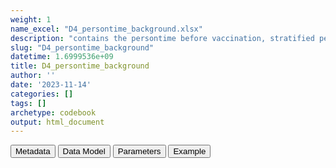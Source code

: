```yaml
---
weight: 1
name_excel: "D4_persontime_background.xlsx"
description: "contains the persontime before vaccination, stratified per calendar month and past covid, and the occurrence of the AESIs"
slug: "D4_persontime_background"
datetime: 1.6999536e+09
title: D4_persontime_background
author: ''
date: '2023-11-14'
categories: []
tags: []
archetype: codebook
output: html_document
---
```


<script src="/rmarkdown-libs/core-js/shim.min.js"></script>
<script src="/rmarkdown-libs/react/react.min.js"></script>
<script src="/rmarkdown-libs/react/react-dom.min.js"></script>
<script src="/rmarkdown-libs/reactwidget/react-tools.js"></script>
<script src="/rmarkdown-libs/htmlwidgets/htmlwidgets.js"></script>
<link href="/rmarkdown-libs/reactable/reactable.css" rel="stylesheet" />
<script src="/rmarkdown-libs/reactable-binding/reactable.js"></script>
<div class="tab">
<button class="tablinks" onclick="openCity(event, &#39;Metadata&#39;)" id="defaultOpen">Metadata</button>
<button class="tablinks" onclick="openCity(event, &#39;Data Model&#39;)">Data Model</button>
<button class="tablinks" onclick="openCity(event, &#39;Parameters&#39;)">Parameters</button>
<button class="tablinks" onclick="openCity(event, &#39;Example&#39;)">Example</button>
</div>
<div id="Metadata" class="tabcontent">
<div id="htmlwidget-1" class="reactable html-widget " style="width:auto;height:600px;"></div>
<script type="application/json" data-for="htmlwidget-1">{"x":{"tag":{"name":"Reactable","attribs":{"data":{"medatata_name":["Name of the dataset","Content of the dataset","Unit of observation","Dataset where the list of UoOs is fully listed and with 1 record per UoO","How many observations per UoO","Variables capturing the UoO","Primary key","Parameters",null,null,null,null,null,null,null,null,null,null,null,null],"metadata_content":["D4_persontime_background","contains the persontime before vaccination, stratified per calendar month and past covid, and the occurrence of the AESIs","month, sex, ageband and covid",null,"1","month year Ageband sex dose type_vax COVID19",null,null,null,null,null,null,null,null,null,null,null,null,null,null]},"columns":[{"id":"medatata_name","name":"medatata_name","type":"character"},{"id":"metadata_content","name":"metadata_content","type":"character"}],"sortable":false,"searchable":true,"pagination":false,"highlight":true,"bordered":true,"striped":true,"style":{"maxWidth":1800},"height":"600px","dataKey":"0685a51db111446c1e6a7aca88194fa5"},"children":[]},"class":"reactR_markup"},"evals":[],"jsHooks":[]}</script>
</div>
<div id="Data Model" class="tabcontent">
<div id="htmlwidget-2" class="reactable html-widget " style="width:auto;height:600px;"></div>
<script type="application/json" data-for="htmlwidget-2">{"x":{"tag":{"name":"Reactable","attribs":{"data":{"VarName":["sex","COVID19","month","Ageband","Persontime","Persontime_AESI","AESI_b",null,null,null,null,null,null,null,null,null,null,null,null,null],"Description":["sex at instance creation","past COVID infection","calendar month","ageband","persontime in the study in this stratum (in days)","persontime for this AESI (in days)","occurrence of this AESI (in days)",null,null,null,null,null,null,null,null,null,null,null,null,null],"Format":["character","binary","character",null,"int","int","int",null,null,null,null,null,null,null,null,null,null,null,null,null],"Vocabulary":["M\r\nF\r\nU\r\nO","1 = infected with covid in the past\r\n0 = otherwise","2019-01\r\n2019-02\r\n….","0-4\r\n5-11\r\n12-17\r\n18-29\r\n30-39\r\n40-49\r\n50-59\r\n60-69\r\n79-79\r\n80+",null,null,null,null,null,null,null,null,null,null,null,null,null,null,null,null],"Parameters":[null,null,null,null,null,null,null,"AESI",null,null,null,null,null,null,null,null,null,null,null,null],"Notes and examples":[null,null,null,null,null,null,null,null,null,null,null,null,null,null,null,null,null,null,null,null],"Source tables and variables":[null,null,null,null,null,null,null,null,null,null,null,null,null,null,null,null,null,null,null,null],"Retrieved":[null,null,null,null,null,null,null,null,null,null,null,null,null,null,null,null,null,null,null,null],"Calculated":[null,null,null,null,null,null,null,null,null,null,null,null,null,null,null,null,null,null,null,null],"Algorithm_id":[null,null,null,null,null,null,null,null,null,null,null,null,null,null,null,null,null,null,null,null],"Rule":[null,null,null,null,null,null,null,null,null,null,null,null,null,null,null,null,null,null,null,null]},"columns":[{"id":"VarName","name":"VarName","type":"character"},{"id":"Description","name":"Description","type":"character"},{"id":"Format","name":"Format","type":"character"},{"id":"Vocabulary","name":"Vocabulary","type":"character"},{"id":"Parameters","name":"Parameters","type":"character"},{"id":"Notes and examples","name":"Notes and examples","type":"logical"},{"id":"Source tables and variables","name":"Source tables and variables","type":"logical"},{"id":"Retrieved","name":"Retrieved","type":"logical"},{"id":"Calculated","name":"Calculated","type":"logical"},{"id":"Algorithm_id","name":"Algorithm_id","type":"logical"},{"id":"Rule","name":"Rule","type":"logical"}],"sortable":false,"searchable":true,"pagination":false,"highlight":true,"bordered":true,"striped":true,"style":{"maxWidth":1800},"height":"600px","dataKey":"6b3a543048829048573a2a0ab0bf6e3b"},"children":[]},"class":"reactR_markup"},"evals":[],"jsHooks":[]}</script>
</div>
<div id="Parameters" class="tabcontent">
<div id="htmlwidget-3" class="reactable html-widget " style="width:auto;height:600px;"></div>
<script type="application/json" data-for="htmlwidget-3">{"x":{"tag":{"name":"Reactable","attribs":{"data":{"parameter in the variable name":["AESI",null,null,null,null,null,null,null,null,null,null,null,null,null,null,null,null,null,null,null],"values":["A B_COAGDIS_AESI B_DIC_AESI B_HAEMOPHAGOLYNPHOHISTIO_AESI B_ITP_AESI B_TTS_AESI C_ARRH_AESI C_CAD_AESI C_MYOCARD_AESI C_PERICARD_AESI D_LIVERACUTE_AESI D_PANCRACUTE_AESI E_DM1_AESI E_THYROIDAUTOIMM_AESI E_THYROIDSUBACUTE_AESI G_KIACUTE_AESI Im_ANAPHYLAXIS_AESI Im_KAWASAKI_AESI M_RHABDOMYOLISIS_AESI N_ADEM_AESI N_BELLP_AESI N_CONVULGEN_AESI N_CVST_AESI N_GBS_AESI N_HEARINGLOSS_AESI N_MENINGOENC_AESI N_MYELITISTRANSV_AESI N_NARCOLEPSY_AESI N_STROKEHEMO_AESI O_DEATHSUDDEN_AESI O_MIS_AESI R_ARDS_AESI Sk_ERYTHMULTI_AESI Sk_SCAR_AESI SO_ANOSMIAAGEUSIA_AESI V_CHILBLAIN_AESI V_MICROANGIO_AESI V_THROMBOSISARTERIALALGOR_AESI V_VASCULITISSINGLEORG_AESI V_VTEALGORITHM_AESI",null,null,null,null,null,null,null,null,null,null,null,null,null,null,null,null,null,null,null],"name of macro":[null,null,null,null,null,null,null,null,null,null,null,null,null,null,null,null,null,null,null,null]},"columns":[{"id":"parameter in the variable name","name":"parameter in the variable name","type":"character"},{"id":"values","name":"values","type":"character"},{"id":"name of macro","name":"name of macro","type":"logical"}],"sortable":false,"searchable":true,"pagination":false,"highlight":true,"bordered":true,"striped":true,"style":{"maxWidth":1800},"height":"600px","dataKey":"3f117389148dd56a8520a0c538b71889"},"children":[]},"class":"reactR_markup"},"evals":[],"jsHooks":[]}</script>
</div>
<div id="Example" class="tabcontent">
<div id="htmlwidget-4" class="reactable html-widget " style="width:auto;height:600px;"></div>
<script type="application/json" data-for="htmlwidget-4">{"x":{"tag":{"name":"Reactable","attribs":{"data":{"sex":["F","F","F","F","F","F","F","F","F","F","F","F","F","F","F","F","F","F","F","F"],"month":["2019-01","2019-01","2019-01","2019-01","2019-01","2019-01","2019-01","2019-01","2019-01","2019-01","2019-01","2019-02","2019-02","2019-02","2019-02","2019-02","2019-02","2019-02","2019-02","2019-02"],"Ageband":["0-4","12-17","18-24","25-29","30-39","40-49","5-11","50-59","60-69","70-79","80+","0-4","12-17","18-24","25-29","30-39","40-49","5-11","50-59","60-69"],"COVID19":[0,0,0,0,0,0,0,0,0,0,0,0,0,0,0,0,0,0,0,0],"Persontime":[3778,5902,6201,5832,12763,19794,6917,19507,15275,13613,13295,3569,5386,5545,5313,11430,17988,6218,17630,13791],"Persontime_B_COAGDIS_AESI":[3778,5902,6201,5832,12763,19794,6917,19507,15275,13613,13264,3569,5386,5545,5313,11430,17988,6218,17630,13791],"Persontime_B_DIC_AESI":[3778,5902,6201,5832,12763,19794,6917,19507,15275,13613,13295,3569,5386,5545,5313,11430,17988,6218,17630,13791],"Persontime_B_HAEMOPHAGOLYNPHOHISTIO_AESI":[3778,5902,6201,5832,12763,19794,6917,19507,15275,13613,13295,3569,5386,5545,5313,11430,17988,6218,17630,13791],"Persontime_B_ITP_AESI":[3778,5902,6201,5832,12763,19794,6917,19507,15275,13613,13295,3569,5386,5545,5313,11430,17988,6218,17630,13791],"Persontime_B_TTS_AESI":[3778,5902,6201,5832,12763,19794,6917,19507,15275,13613,13264,3569,5386,5545,5313,11430,17988,6218,17630,13791],"Persontime_C_ARRH_AESI":[3778,5902,6201,5832,12763,19794,6917,19476,15244,13520,13264,3569,5386,5545,5313,11430,17988,6218,17602,13763],"Persontime_C_CAD_AESI":[3778,5902,6201,5832,12763,19794,6917,19507,15275,13613,13295,3569,5386,5545,5313,11430,17988,6218,17630,13791],"Persontime_C_MYOCARD_AESI":[3778,5902,6201,5832,12763,19794,6917,19507,15275,13613,13295,3569,5386,5545,5313,11430,17988,6218,17630,13791],"Persontime_C_PERICARD_AESI":[3778,5902,6201,5832,12763,19794,6917,19507,15275,13613,13295,3569,5386,5545,5313,11430,17988,6218,17630,13791],"Persontime_D_LIVERACUTE_AESI":[3778,5902,6201,5832,12763,19794,6917,19507,15275,13613,13295,3569,5386,5545,5313,11430,17988,6218,17630,13791],"Persontime_D_PANCRACUTE_AESI":[3778,5902,6201,5832,12763,19794,6917,19507,15275,13613,13295,3569,5386,5545,5313,11430,17988,6218,17630,13791],"Persontime_E_DM1_AESI":[3778,5902,6201,5832,12763,19794,6917,19507,15275,13613,13295,3569,5386,5545,5313,11430,17988,6218,17630,13791],"Persontime_E_THYROIDAUTOIMM_AESI":[3778,5902,6201,5770,12639,19763,6917,19383,15275,13613,13295,3569,5386,5545,5257,11315,17944,6218,17518,13791],"Persontime_E_THYROIDSUBACUTE_AESI":[3778,5902,6201,5832,12763,19794,6917,19507,15275,13613,13295,3569,5386,5545,5313,11430,17988,6218,17630,13791],"Persontime_G_KIACUTE_AESI":[3778,5902,6201,5832,12763,19794,6917,19507,15275,13613,13295,3569,5386,5545,5313,11430,17988,6218,17630,13791],"Persontime_Im_KAWASAKI_AESI":[3778,5902,6201,5832,12763,19794,6917,19507,15275,13613,13295,3569,5386,5545,5313,11430,17988,6218,17630,13791],"Persontime_M_RHABDOMYOLISIS_AESI":[3778,5902,6201,5832,12763,19794,6917,19507,15275,13613,13295,3569,5386,5545,5313,11430,17988,6218,17630,13791],"Persontime_N_ADEM_AESI":[3778,5902,6201,5832,12763,19794,6917,19507,15275,13613,13295,3569,5386,5545,5313,11430,17988,6218,17630,13791],"Persontime_N_BELLP_AESI":[3778,5902,6201,5832,12763,19794,6917,19507,15275,13613,13295,3569,5386,5545,5313,11430,17988,6218,17630,13791],"Persontime_N_CONVULGEN_AESI":[3778,5902,6201,5832,12763,19794,6917,19507,15275,13613,13295,3565,5386,5545,5313,11430,17988,6218,17630,13791],"Persontime_N_CVST_AESI":[3778,5902,6201,5832,12763,19794,6917,19507,15275,13613,13295,3569,5386,5545,5313,11430,17988,6218,17630,13791],"Persontime_N_GBS_AESI":[3778,5902,6201,5832,12763,19794,6917,19507,15275,13613,13295,3569,5386,5545,5313,11430,17988,6218,17630,13791],"Persontime_N_HEARINGLOSS_AESI":[3778,5902,6201,5832,12763,19794,6917,19507,15275,13613,13295,3569,5386,5545,5313,11430,17988,6218,17630,13791],"Persontime_N_MENINGOENC_AESI":[3778,5902,6201,5832,12763,19794,6917,19507,15275,13613,13295,3569,5386,5545,5313,11430,17988,6218,17630,13791],"Persontime_N_MYELITISTRANSV_AESI":[3778,5902,6201,5832,12763,19794,6917,19507,15275,13613,13295,3569,5386,5545,5313,11430,17988,6218,17630,13791],"Persontime_N_NARCOLEPSY_AESI":[3778,5902,6201,5832,12763,19794,6917,19507,15275,13613,13295,3569,5386,5545,5313,11430,17988,6218,17630,13791],"Persontime_N_STROKEHEMO_AESI":[3778,5902,6201,5832,12763,19794,6917,19507,15275,13613,13295,3569,5386,5545,5313,11430,17988,6218,17630,13791],"Persontime_O_DEATHSUDDEN_AESI":[3778,5902,6201,5832,12763,19794,6917,19507,15275,13613,13295,3569,5386,5545,5313,11430,17988,6218,17630,13791],"Persontime_O_MIS_AESI":[3778,5902,6201,5832,12763,19794,6917,19507,15275,13613,13295,3569,5386,5545,5313,11430,17988,6218,17630,13791],"Persontime_R_ARDS_AESI":[3778,5902,6201,5832,12763,19794,6917,19507,15275,13613,13295,3569,5386,5545,5313,11430,17988,6218,17630,13791],"Persontime_Sk_ERYTHMULTI_AESI":[3778,5902,6201,5832,12763,19794,6917,19507,15275,13613,13295,3569,5386,5545,5313,11430,17988,6218,17630,13791],"Persontime_Sk_SCAR_AESI":[3778,5902,6201,5832,12763,19794,6917,19507,15275,13613,13295,3569,5386,5545,5313,11430,17988,6218,17630,13791],"Persontime_SO_ANOSMIAAGEUSIA_AESI":[3778,5902,6201,5832,12763,19794,6917,19507,15275,13613,13295,3569,5386,5545,5313,11430,17988,6218,17630,13791],"Persontime_V_CHILBLAIN_AESI":[3778,5902,6201,5832,12763,19794,6917,19507,15275,13613,13295,3569,5386,5545,5313,11430,17988,6218,17630,13791],"Persontime_V_MICROANGIO_AESI":[3778,5902,6201,5832,12763,19794,6917,19507,15275,13613,13295,3569,5386,5545,5313,11430,17988,6218,17630,13791],"Persontime_V_THROMBOSISARTERIALALGOR_AESI":[3778,5902,6201,5832,12763,19794,6917,19507,15275,13613,13295,3569,5386,5545,5313,11430,17988,6218,17630,13791],"Persontime_V_VASCULITISSINGLEORG_AESI":[3778,5902,6201,5832,12763,19794,6917,19507,15275,13613,13295,3569,5386,5545,5313,11430,17988,6218,17630,13791],"Persontime_V_VTEALGORITHM_AESI":[3778,5902,6201,5832,12763,19794,6917,19466,15267,13529,13201,3569,5386,5545,5313,11430,17988,6218,17554,13664],"Persontime_C_VALVULAR_COV":[3778,5902,6201,5832,12763,19794,6917,19445,15244,13613,13295,3569,5386,5545,5313,11430,17988,6218,17574,13763],"Persontime_D_DIVERTICULITIS_AESI":[3778,5902,6201,5832,12763,19794,6917,19507,15275,13613,13295,3569,5386,5545,5313,11430,17988,6218,17630,13791],"Persontime_D_GALLSTONES_COV":[3778,5902,6201,5832,12763,19794,6917,19507,15275,13613,13295,3569,5386,5545,5313,11430,17972,6218,17630,13791],"Persontime_D_LIVERCIRRHOSIS_COV":[3778,5902,6201,5832,12763,19794,6917,19507,15275,13613,13295,3569,5386,5545,5313,11430,17988,6218,17630,13791],"Persontime_E_GOUT_COV":[3778,5902,6201,5832,12763,19794,6917,19507,15275,13613,13295,3569,5386,5545,5313,11430,17988,6218,17630,13791],"Persontime_G_UTI_COV":[3778,5902,6201,5832,12763,19794,6917,19507,15275,13613,13295,3565,5386,5545,5300,11430,17977,6218,17630,13791],"Persontime_I_CLOSTRIDIUMD_COV":[3778,5902,6201,5832,12763,19794,6917,19507,15275,13613,13295,3569,5386,5545,5313,11430,17988,6218,17630,13791],"Persontime_I_INFLUENZA_COV":[3778,5902,6201,5832,12763,19794,6917,19507,15275,13613,13295,3569,5386,5545,5313,11430,17988,6218,17630,13791],"Persontime_Im_SJOGRENS_COV":[3778,5902,6201,5832,12763,19763,6917,19476,15275,13613,13295,3569,5386,5545,5313,11430,17960,6218,17602,13791],"Persontime_M_FRACTURES_COV":[3778,5902,6201,5832,12763,19794,6917,19507,15275,13613,13295,3569,5386,5545,5313,11430,17988,6218,17630,13791],"Persontime_M_OSTEOARTHRITIS_COV":[3778,5902,6201,5832,12763,19794,6917,19507,15275,13613,13295,3569,5386,5545,5313,11430,17988,6218,17630,13791],"Persontime_M_OSTEOMYELITIS_COV":[3778,5902,6201,5832,12763,19794,6917,19507,15275,13613,13295,3569,5386,5545,5313,11430,17988,6218,17630,13791],"Persontime_M_REACTIVEARTHRITIS_COV":[3778,5902,6201,5832,12763,19794,6917,19507,15275,13613,13295,3569,5386,5545,5313,11430,17988,6218,17630,13791],"Persontime_Ment_ORGPSYCHOSIS_COV":[3778,5902,6201,5832,12763,19794,6917,19507,15275,13613,13295,3569,5386,5528,5313,11430,17988,6218,17630,13791],"Persontime_N_TRIGEMINALNEURALGIA_COV":[3778,5902,6201,5832,12763,19794,6917,19507,15275,13613,13295,3569,5386,5545,5313,11430,17988,6218,17630,13791],"Persontime_SO_CONJUNCTIVITIS_COV":[3778,5902,6201,5832,12763,19763,6917,19476,15275,13613,13295,3569,5386,5545,5313,11430,17960,6218,17602,13791],"Persontime_SO_OTITISEXT_COV":[3778,5902,6201,5832,12763,19794,6917,19507,15275,13613,13295,3569,5386,5545,5313,11430,17988,6218,17630,13791],"Persontime_V_RENOVASCULAR_COV":[3778,5902,6201,5832,12763,19794,6917,19507,15275,13613,13295,3569,5386,5545,5313,11430,17988,6218,17630,13791],"B_COAGDIS_AESI_b":[0,0,0,0,0,0,0,0,0,0,0,0,0,0,0,0,0,0,0,0],"B_DIC_AESI_b":[0,0,0,0,0,0,0,0,0,0,0,0,0,0,0,0,0,0,0,0],"B_HAEMOPHAGOLYNPHOHISTIO_AESI_b":[0,0,0,0,0,0,0,0,0,0,0,0,0,0,0,0,0,0,0,0],"B_ITP_AESI_b":[0,0,0,0,0,0,0,0,0,0,0,0,0,0,0,0,0,0,0,0],"B_TTS_AESI_b":[0,0,0,0,0,0,0,0,0,0,0,0,0,0,0,0,0,0,0,0],"C_ARRH_AESI_b":[0,0,0,0,0,0,0,0,0,0,0,0,0,0,0,0,0,0,0,0],"C_CAD_AESI_b":[0,0,0,0,0,0,0,0,0,0,0,0,0,0,0,0,0,0,0,0],"C_MYOCARD_AESI_b":[0,0,0,0,0,0,0,0,0,0,0,0,0,0,0,0,0,0,0,0],"C_PERICARD_AESI_b":[0,0,0,0,0,0,0,0,0,0,0,0,0,0,0,0,0,0,0,0],"D_LIVERACUTE_AESI_b":[0,0,0,0,0,0,0,0,0,0,0,0,0,0,0,0,0,0,0,0],"D_PANCRACUTE_AESI_b":[0,0,0,0,0,0,0,0,0,0,0,0,0,0,0,0,0,0,0,0],"E_DM1_AESI_b":[0,0,0,0,0,0,0,0,0,0,0,0,0,0,0,0,0,0,0,0],"E_THYROIDAUTOIMM_AESI_b":[0,0,0,0,0,0,0,0,0,0,0,0,0,0,0,1,1,0,0,0],"E_THYROIDSUBACUTE_AESI_b":[0,0,0,0,0,0,0,0,0,0,0,0,0,0,0,0,0,0,0,0],"G_KIACUTE_AESI_b":[0,0,0,0,0,0,0,0,0,0,0,0,0,0,0,0,0,0,0,0],"Im_KAWASAKI_AESI_b":[0,0,0,0,0,0,0,0,0,0,0,0,0,0,0,0,0,0,0,0],"M_RHABDOMYOLISIS_AESI_b":[0,0,0,0,0,0,0,0,0,0,0,0,0,0,0,0,0,0,0,0],"N_ADEM_AESI_b":[0,0,0,0,0,0,0,0,0,0,0,0,0,0,0,0,0,0,0,0],"N_BELLP_AESI_b":[0,0,0,0,0,0,0,0,0,0,0,0,0,0,0,0,0,0,0,0],"N_CONVULGEN_AESI_b":[0,0,0,0,0,0,0,0,0,0,0,1,0,0,0,0,0,0,0,0],"N_CVST_AESI_b":[0,0,0,0,0,0,0,0,0,0,0,0,0,0,0,0,0,0,0,0],"N_GBS_AESI_b":[0,0,0,0,0,0,0,0,0,0,0,0,0,0,0,0,0,0,0,0],"N_HEARINGLOSS_AESI_b":[0,0,0,0,0,0,0,0,0,0,0,0,0,0,0,0,0,0,0,0],"N_MENINGOENC_AESI_b":[0,0,0,0,0,0,0,0,0,0,0,0,0,0,0,0,0,0,0,0],"N_MYELITISTRANSV_AESI_b":[0,0,0,0,0,0,0,0,0,0,0,0,0,0,0,0,0,0,0,0],"N_NARCOLEPSY_AESI_b":[0,0,0,0,0,0,0,0,0,0,0,0,0,0,0,0,0,0,0,0],"N_STROKEHEMO_AESI_b":[0,0,0,0,0,0,0,0,0,0,0,0,0,0,0,0,0,0,0,0],"O_DEATHSUDDEN_AESI_b":[0,0,0,0,0,0,0,0,0,0,0,0,0,0,0,0,0,0,0,0],"O_MIS_AESI_b":[0,0,0,0,0,0,0,0,0,0,0,0,0,0,0,0,0,0,0,0],"R_ARDS_AESI_b":[0,0,0,0,0,0,0,0,0,0,0,0,0,0,0,0,0,0,0,0],"Sk_ERYTHMULTI_AESI_b":[0,0,0,0,0,0,0,0,0,0,0,0,0,0,0,0,0,0,0,0],"Sk_SCAR_AESI_b":[0,0,0,0,0,0,0,0,0,0,0,0,0,0,0,0,0,0,0,0],"SO_ANOSMIAAGEUSIA_AESI_b":[0,0,0,0,0,0,0,0,0,0,0,0,0,0,0,0,0,0,0,0],"V_CHILBLAIN_AESI_b":[0,0,0,0,0,0,0,0,0,0,0,0,0,0,0,0,0,0,0,0],"V_MICROANGIO_AESI_b":[0,0,0,0,0,0,0,0,0,0,0,0,0,0,0,0,0,0,0,0],"V_THROMBOSISARTERIALALGOR_AESI_b":[0,0,0,0,0,0,0,0,0,0,0,0,0,0,0,0,0,0,0,0],"V_VASCULITISSINGLEORG_AESI_b":[0,0,0,0,0,0,0,0,0,0,0,0,0,0,0,0,0,0,0,0],"V_VTEALGORITHM_AESI_b":[0,0,0,0,0,0,0,2,2,9,7,0,0,0,0,0,0,0,2,7],"C_VALVULAR_COV_b":[0,0,0,0,0,0,0,0,0,0,0,0,0,0,0,0,0,0,0,0],"D_DIVERTICULITIS_AESI_b":[0,0,0,0,0,0,0,0,0,0,0,0,0,0,0,0,0,0,0,0],"D_GALLSTONES_COV_b":[0,0,0,0,0,0,0,0,0,0,0,0,0,0,0,0,1,0,0,0],"D_LIVERCIRRHOSIS_COV_b":[0,0,0,0,0,0,0,0,0,0,0,0,0,0,0,0,0,0,0,0],"E_GOUT_COV_b":[0,0,0,0,0,0,0,0,0,0,0,0,0,0,0,0,0,0,0,0],"G_UTI_COV_b":[0,0,0,0,0,0,0,0,0,0,0,1,0,0,1,0,1,0,0,0],"I_CLOSTRIDIUMD_COV_b":[0,0,0,0,0,0,0,0,0,0,0,0,0,0,0,0,0,0,0,0],"I_INFLUENZA_COV_b":[0,0,0,0,0,0,0,0,0,0,0,0,0,0,0,0,0,0,0,0],"Im_SJOGRENS_COV_b":[0,0,0,0,0,0,0,0,0,0,0,0,0,0,0,0,0,0,0,0],"M_FRACTURES_COV_b":[0,0,0,0,0,0,0,0,0,0,0,0,0,0,0,0,0,0,0,0],"M_OSTEOARTHRITIS_COV_b":[0,0,0,0,0,0,0,0,0,0,0,0,0,0,0,0,0,0,0,0],"M_OSTEOMYELITIS_COV_b":[0,0,0,0,0,0,0,0,0,0,0,0,0,0,0,0,0,0,0,0],"M_REACTIVEARTHRITIS_COV_b":[0,0,0,0,0,0,0,0,0,0,0,0,0,0,0,0,0,0,0,0],"Ment_ORGPSYCHOSIS_COV_b":[0,0,0,0,0,0,0,0,0,0,0,0,0,1,0,0,0,0,0,0],"N_TRIGEMINALNEURALGIA_COV_b":[0,0,0,0,0,0,0,0,0,0,0,0,0,0,0,0,0,0,0,0],"SO_CONJUNCTIVITIS_COV_b":[0,0,0,0,0,0,0,0,0,0,0,0,0,0,0,0,0,0,0,0],"SO_OTITISEXT_COV_b":[0,0,0,0,0,0,0,0,0,0,0,0,0,0,0,0,0,0,0,0],"V_RENOVASCULAR_COV_b":[0,0,0,0,0,0,0,0,0,0,0,0,0,0,0,0,0,0,0,0],"Persontime_Im_ANAPHYLAXIS_AESI":[3778,5902,6201,5832,12763,19794,6917,19507,15275,13613,13295,3569,5386,5545,5313,11430,17988,6218,17630,13791],"Im_ANAPHYLAXIS_AESI_b":[0,0,0,0,0,0,0,0,0,0,0,0,0,0,0,0,0,0,0,0]},"columns":[{"id":"sex","name":"sex","type":"character"},{"id":"month","name":"month","type":"character"},{"id":"Ageband","name":"Ageband","type":"character"},{"id":"COVID19","name":"COVID19","type":"numeric"},{"id":"Persontime","name":"Persontime","type":"numeric"},{"id":"Persontime_B_COAGDIS_AESI","name":"Persontime_B_COAGDIS_AESI","type":"numeric"},{"id":"Persontime_B_DIC_AESI","name":"Persontime_B_DIC_AESI","type":"numeric"},{"id":"Persontime_B_HAEMOPHAGOLYNPHOHISTIO_AESI","name":"Persontime_B_HAEMOPHAGOLYNPHOHISTIO_AESI","type":"numeric"},{"id":"Persontime_B_ITP_AESI","name":"Persontime_B_ITP_AESI","type":"numeric"},{"id":"Persontime_B_TTS_AESI","name":"Persontime_B_TTS_AESI","type":"numeric"},{"id":"Persontime_C_ARRH_AESI","name":"Persontime_C_ARRH_AESI","type":"numeric"},{"id":"Persontime_C_CAD_AESI","name":"Persontime_C_CAD_AESI","type":"numeric"},{"id":"Persontime_C_MYOCARD_AESI","name":"Persontime_C_MYOCARD_AESI","type":"numeric"},{"id":"Persontime_C_PERICARD_AESI","name":"Persontime_C_PERICARD_AESI","type":"numeric"},{"id":"Persontime_D_LIVERACUTE_AESI","name":"Persontime_D_LIVERACUTE_AESI","type":"numeric"},{"id":"Persontime_D_PANCRACUTE_AESI","name":"Persontime_D_PANCRACUTE_AESI","type":"numeric"},{"id":"Persontime_E_DM1_AESI","name":"Persontime_E_DM1_AESI","type":"numeric"},{"id":"Persontime_E_THYROIDAUTOIMM_AESI","name":"Persontime_E_THYROIDAUTOIMM_AESI","type":"numeric"},{"id":"Persontime_E_THYROIDSUBACUTE_AESI","name":"Persontime_E_THYROIDSUBACUTE_AESI","type":"numeric"},{"id":"Persontime_G_KIACUTE_AESI","name":"Persontime_G_KIACUTE_AESI","type":"numeric"},{"id":"Persontime_Im_KAWASAKI_AESI","name":"Persontime_Im_KAWASAKI_AESI","type":"numeric"},{"id":"Persontime_M_RHABDOMYOLISIS_AESI","name":"Persontime_M_RHABDOMYOLISIS_AESI","type":"numeric"},{"id":"Persontime_N_ADEM_AESI","name":"Persontime_N_ADEM_AESI","type":"numeric"},{"id":"Persontime_N_BELLP_AESI","name":"Persontime_N_BELLP_AESI","type":"numeric"},{"id":"Persontime_N_CONVULGEN_AESI","name":"Persontime_N_CONVULGEN_AESI","type":"numeric"},{"id":"Persontime_N_CVST_AESI","name":"Persontime_N_CVST_AESI","type":"numeric"},{"id":"Persontime_N_GBS_AESI","name":"Persontime_N_GBS_AESI","type":"numeric"},{"id":"Persontime_N_HEARINGLOSS_AESI","name":"Persontime_N_HEARINGLOSS_AESI","type":"numeric"},{"id":"Persontime_N_MENINGOENC_AESI","name":"Persontime_N_MENINGOENC_AESI","type":"numeric"},{"id":"Persontime_N_MYELITISTRANSV_AESI","name":"Persontime_N_MYELITISTRANSV_AESI","type":"numeric"},{"id":"Persontime_N_NARCOLEPSY_AESI","name":"Persontime_N_NARCOLEPSY_AESI","type":"numeric"},{"id":"Persontime_N_STROKEHEMO_AESI","name":"Persontime_N_STROKEHEMO_AESI","type":"numeric"},{"id":"Persontime_O_DEATHSUDDEN_AESI","name":"Persontime_O_DEATHSUDDEN_AESI","type":"numeric"},{"id":"Persontime_O_MIS_AESI","name":"Persontime_O_MIS_AESI","type":"numeric"},{"id":"Persontime_R_ARDS_AESI","name":"Persontime_R_ARDS_AESI","type":"numeric"},{"id":"Persontime_Sk_ERYTHMULTI_AESI","name":"Persontime_Sk_ERYTHMULTI_AESI","type":"numeric"},{"id":"Persontime_Sk_SCAR_AESI","name":"Persontime_Sk_SCAR_AESI","type":"numeric"},{"id":"Persontime_SO_ANOSMIAAGEUSIA_AESI","name":"Persontime_SO_ANOSMIAAGEUSIA_AESI","type":"numeric"},{"id":"Persontime_V_CHILBLAIN_AESI","name":"Persontime_V_CHILBLAIN_AESI","type":"numeric"},{"id":"Persontime_V_MICROANGIO_AESI","name":"Persontime_V_MICROANGIO_AESI","type":"numeric"},{"id":"Persontime_V_THROMBOSISARTERIALALGOR_AESI","name":"Persontime_V_THROMBOSISARTERIALALGOR_AESI","type":"numeric"},{"id":"Persontime_V_VASCULITISSINGLEORG_AESI","name":"Persontime_V_VASCULITISSINGLEORG_AESI","type":"numeric"},{"id":"Persontime_V_VTEALGORITHM_AESI","name":"Persontime_V_VTEALGORITHM_AESI","type":"numeric"},{"id":"Persontime_C_VALVULAR_COV","name":"Persontime_C_VALVULAR_COV","type":"numeric"},{"id":"Persontime_D_DIVERTICULITIS_AESI","name":"Persontime_D_DIVERTICULITIS_AESI","type":"numeric"},{"id":"Persontime_D_GALLSTONES_COV","name":"Persontime_D_GALLSTONES_COV","type":"numeric"},{"id":"Persontime_D_LIVERCIRRHOSIS_COV","name":"Persontime_D_LIVERCIRRHOSIS_COV","type":"numeric"},{"id":"Persontime_E_GOUT_COV","name":"Persontime_E_GOUT_COV","type":"numeric"},{"id":"Persontime_G_UTI_COV","name":"Persontime_G_UTI_COV","type":"numeric"},{"id":"Persontime_I_CLOSTRIDIUMD_COV","name":"Persontime_I_CLOSTRIDIUMD_COV","type":"numeric"},{"id":"Persontime_I_INFLUENZA_COV","name":"Persontime_I_INFLUENZA_COV","type":"numeric"},{"id":"Persontime_Im_SJOGRENS_COV","name":"Persontime_Im_SJOGRENS_COV","type":"numeric"},{"id":"Persontime_M_FRACTURES_COV","name":"Persontime_M_FRACTURES_COV","type":"numeric"},{"id":"Persontime_M_OSTEOARTHRITIS_COV","name":"Persontime_M_OSTEOARTHRITIS_COV","type":"numeric"},{"id":"Persontime_M_OSTEOMYELITIS_COV","name":"Persontime_M_OSTEOMYELITIS_COV","type":"numeric"},{"id":"Persontime_M_REACTIVEARTHRITIS_COV","name":"Persontime_M_REACTIVEARTHRITIS_COV","type":"numeric"},{"id":"Persontime_Ment_ORGPSYCHOSIS_COV","name":"Persontime_Ment_ORGPSYCHOSIS_COV","type":"numeric"},{"id":"Persontime_N_TRIGEMINALNEURALGIA_COV","name":"Persontime_N_TRIGEMINALNEURALGIA_COV","type":"numeric"},{"id":"Persontime_SO_CONJUNCTIVITIS_COV","name":"Persontime_SO_CONJUNCTIVITIS_COV","type":"numeric"},{"id":"Persontime_SO_OTITISEXT_COV","name":"Persontime_SO_OTITISEXT_COV","type":"numeric"},{"id":"Persontime_V_RENOVASCULAR_COV","name":"Persontime_V_RENOVASCULAR_COV","type":"numeric"},{"id":"B_COAGDIS_AESI_b","name":"B_COAGDIS_AESI_b","type":"numeric"},{"id":"B_DIC_AESI_b","name":"B_DIC_AESI_b","type":"numeric"},{"id":"B_HAEMOPHAGOLYNPHOHISTIO_AESI_b","name":"B_HAEMOPHAGOLYNPHOHISTIO_AESI_b","type":"numeric"},{"id":"B_ITP_AESI_b","name":"B_ITP_AESI_b","type":"numeric"},{"id":"B_TTS_AESI_b","name":"B_TTS_AESI_b","type":"numeric"},{"id":"C_ARRH_AESI_b","name":"C_ARRH_AESI_b","type":"numeric"},{"id":"C_CAD_AESI_b","name":"C_CAD_AESI_b","type":"numeric"},{"id":"C_MYOCARD_AESI_b","name":"C_MYOCARD_AESI_b","type":"numeric"},{"id":"C_PERICARD_AESI_b","name":"C_PERICARD_AESI_b","type":"numeric"},{"id":"D_LIVERACUTE_AESI_b","name":"D_LIVERACUTE_AESI_b","type":"numeric"},{"id":"D_PANCRACUTE_AESI_b","name":"D_PANCRACUTE_AESI_b","type":"numeric"},{"id":"E_DM1_AESI_b","name":"E_DM1_AESI_b","type":"numeric"},{"id":"E_THYROIDAUTOIMM_AESI_b","name":"E_THYROIDAUTOIMM_AESI_b","type":"numeric"},{"id":"E_THYROIDSUBACUTE_AESI_b","name":"E_THYROIDSUBACUTE_AESI_b","type":"numeric"},{"id":"G_KIACUTE_AESI_b","name":"G_KIACUTE_AESI_b","type":"numeric"},{"id":"Im_KAWASAKI_AESI_b","name":"Im_KAWASAKI_AESI_b","type":"numeric"},{"id":"M_RHABDOMYOLISIS_AESI_b","name":"M_RHABDOMYOLISIS_AESI_b","type":"numeric"},{"id":"N_ADEM_AESI_b","name":"N_ADEM_AESI_b","type":"numeric"},{"id":"N_BELLP_AESI_b","name":"N_BELLP_AESI_b","type":"numeric"},{"id":"N_CONVULGEN_AESI_b","name":"N_CONVULGEN_AESI_b","type":"numeric"},{"id":"N_CVST_AESI_b","name":"N_CVST_AESI_b","type":"numeric"},{"id":"N_GBS_AESI_b","name":"N_GBS_AESI_b","type":"numeric"},{"id":"N_HEARINGLOSS_AESI_b","name":"N_HEARINGLOSS_AESI_b","type":"numeric"},{"id":"N_MENINGOENC_AESI_b","name":"N_MENINGOENC_AESI_b","type":"numeric"},{"id":"N_MYELITISTRANSV_AESI_b","name":"N_MYELITISTRANSV_AESI_b","type":"numeric"},{"id":"N_NARCOLEPSY_AESI_b","name":"N_NARCOLEPSY_AESI_b","type":"numeric"},{"id":"N_STROKEHEMO_AESI_b","name":"N_STROKEHEMO_AESI_b","type":"numeric"},{"id":"O_DEATHSUDDEN_AESI_b","name":"O_DEATHSUDDEN_AESI_b","type":"numeric"},{"id":"O_MIS_AESI_b","name":"O_MIS_AESI_b","type":"numeric"},{"id":"R_ARDS_AESI_b","name":"R_ARDS_AESI_b","type":"numeric"},{"id":"Sk_ERYTHMULTI_AESI_b","name":"Sk_ERYTHMULTI_AESI_b","type":"numeric"},{"id":"Sk_SCAR_AESI_b","name":"Sk_SCAR_AESI_b","type":"numeric"},{"id":"SO_ANOSMIAAGEUSIA_AESI_b","name":"SO_ANOSMIAAGEUSIA_AESI_b","type":"numeric"},{"id":"V_CHILBLAIN_AESI_b","name":"V_CHILBLAIN_AESI_b","type":"numeric"},{"id":"V_MICROANGIO_AESI_b","name":"V_MICROANGIO_AESI_b","type":"numeric"},{"id":"V_THROMBOSISARTERIALALGOR_AESI_b","name":"V_THROMBOSISARTERIALALGOR_AESI_b","type":"numeric"},{"id":"V_VASCULITISSINGLEORG_AESI_b","name":"V_VASCULITISSINGLEORG_AESI_b","type":"numeric"},{"id":"V_VTEALGORITHM_AESI_b","name":"V_VTEALGORITHM_AESI_b","type":"numeric"},{"id":"C_VALVULAR_COV_b","name":"C_VALVULAR_COV_b","type":"numeric"},{"id":"D_DIVERTICULITIS_AESI_b","name":"D_DIVERTICULITIS_AESI_b","type":"numeric"},{"id":"D_GALLSTONES_COV_b","name":"D_GALLSTONES_COV_b","type":"numeric"},{"id":"D_LIVERCIRRHOSIS_COV_b","name":"D_LIVERCIRRHOSIS_COV_b","type":"numeric"},{"id":"E_GOUT_COV_b","name":"E_GOUT_COV_b","type":"numeric"},{"id":"G_UTI_COV_b","name":"G_UTI_COV_b","type":"numeric"},{"id":"I_CLOSTRIDIUMD_COV_b","name":"I_CLOSTRIDIUMD_COV_b","type":"numeric"},{"id":"I_INFLUENZA_COV_b","name":"I_INFLUENZA_COV_b","type":"numeric"},{"id":"Im_SJOGRENS_COV_b","name":"Im_SJOGRENS_COV_b","type":"numeric"},{"id":"M_FRACTURES_COV_b","name":"M_FRACTURES_COV_b","type":"numeric"},{"id":"M_OSTEOARTHRITIS_COV_b","name":"M_OSTEOARTHRITIS_COV_b","type":"numeric"},{"id":"M_OSTEOMYELITIS_COV_b","name":"M_OSTEOMYELITIS_COV_b","type":"numeric"},{"id":"M_REACTIVEARTHRITIS_COV_b","name":"M_REACTIVEARTHRITIS_COV_b","type":"numeric"},{"id":"Ment_ORGPSYCHOSIS_COV_b","name":"Ment_ORGPSYCHOSIS_COV_b","type":"numeric"},{"id":"N_TRIGEMINALNEURALGIA_COV_b","name":"N_TRIGEMINALNEURALGIA_COV_b","type":"numeric"},{"id":"SO_CONJUNCTIVITIS_COV_b","name":"SO_CONJUNCTIVITIS_COV_b","type":"numeric"},{"id":"SO_OTITISEXT_COV_b","name":"SO_OTITISEXT_COV_b","type":"numeric"},{"id":"V_RENOVASCULAR_COV_b","name":"V_RENOVASCULAR_COV_b","type":"numeric"},{"id":"Persontime_Im_ANAPHYLAXIS_AESI","name":"Persontime_Im_ANAPHYLAXIS_AESI","type":"numeric"},{"id":"Im_ANAPHYLAXIS_AESI_b","name":"Im_ANAPHYLAXIS_AESI_b","type":"numeric"}],"sortable":false,"searchable":true,"pagination":false,"highlight":true,"bordered":true,"striped":true,"style":{"maxWidth":1800},"height":"600px","dataKey":"86cc0d0124bc1d1070bc3c1c1b6456b2"},"children":[]},"class":"reactR_markup"},"evals":[],"jsHooks":[]}</script>
</div>
